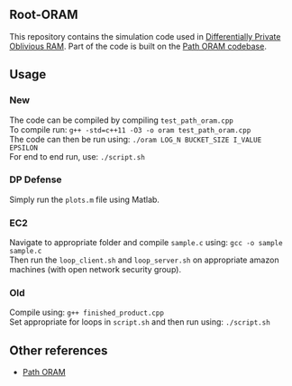 ## Root-ORAM

This repository contains the simulation code used in [Differentially Private Oblivious RAM](https://www.petsymposium.org/2018/files/papers/issue4/popets-2018-0032.pdf). Part of the code is built on the [Path ORAM codebase](https://github.com/wangxiao1254/oram_simulator).

## Usage

### New
The code can be compiled by compiling `test_path_oram.cpp`  
To compile run: `g++ -std=c++11 -O3 -o oram test_path_oram.cpp`  
The code can then be run using: `./oram LOG_N BUCKET_SIZE I_VALUE EPSILON`  
For end to end run, use: `./script.sh`  

### DP Defense
Simply run the `plots.m` file using Matlab.  

### EC2
Navigate to appropriate folder and compile `sample.c` using: `gcc -o sample sample.c`  
Then run the `loop_client.sh` and `loop_server.sh` on appropriate amazon machines (with open network security group).  

### Old
Compile using: `g++ finished_product.cpp`  
Set appropriate for loops in `script.sh` and then run using: `./script.sh`  

## Other references
* [Path ORAM](https://eprint.iacr.org/2013/280.pdf)
